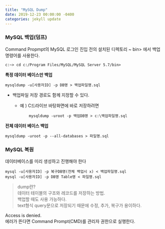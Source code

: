 ```yaml
---
title: "MySQL Dump"
date: 2019-12-23 00:00:00 -0400
categories: jekyll update
---
```


### MySQL 백업(덤프)

Command Propmpt의 MySQL 로그인 진입 전의 설치된 디렉토리 ~ bin> 에서 백업 명령어를 사용한다.

    c:~> cd c:/Program Files/MySQL/MySQL Server 5.7/bin>

__특정 데이터 베이스만 백업__

    mysqldump -u[사용자ID] -p DB명 > 백업파일명.sql

  - 백업파일 저장 경로도 함께 지정할 수 있다.

      - 예 ) C드라이브 바탕화면에 바로 저장하려면

                mysqldump -uroot -p 백업DB명 > c:\백업파일명.sql

**전체 데이터 베이스 백업**

    mysqldump -uroot -p --all-databases > 파일명.sql

### MySQL 복원
데이터베이스를 미리 생성하고 진행해야 한다

    mysql -u[사용자ID] -p 복구DB명(전체 백업시 x) < 백업파일명.sql
    mysql -u[사용자ID] -p DB명 Table명 < 파일명.sql

> dump란?<br>
데이터 테이블의 구조와 레코드를 저장하는 방법.<br>
백업할 때도 사용 가능하다.<br>
text형식 query문으로 저장되기 때문에 수정, 추가, 복구가 용이하다.

Access is denied.<br>
에러가 뜬다면 Command Prompt(CMD)를 관리자 권한으로 실행한다.
